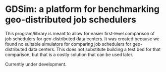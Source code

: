 # GDSim: a platform for benchmarking geo-distributed job schedulers

This program/library is meant to allow for easier first-level comparison of job schedulers for geo-distributed data centers.
It was created because we found no suitable simulators for comparing job schedulers for geo-distributed data centers.
This does not substitute building a test bed for that comparison, but that is a costly solution that can be used later.

Currently under development.
